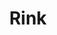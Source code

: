 ---
title: Rink
direct_url: http://projects.calebevans.me/rink/
categories: games
short_description: Slide the puck as close as possible to the target
---